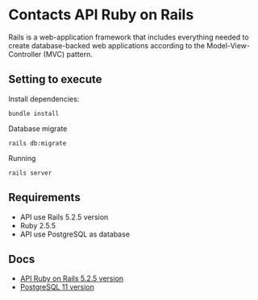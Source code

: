 # Contacts API Ruby on Rails

Rails is a web-application framework that includes everything needed to create database-backed web applications according to the Model-View-Controller (MVC) pattern.

## Setting to execute

Install dependencies:

`bundle install`

Database migrate

`rails db:migrate`

Running

`rails server`

## Requirements

- API use Rails 5.2.5 version
- Ruby 2.5.5
- API use PostgreSQL as database

## Docs

- [API Ruby on Rails 5.2.5 version](https://api.rubyonrails.org/v5.2.5/)
- [PostgreSQL 11 version](https://www.postgresql.org/docs/11/index.html)
